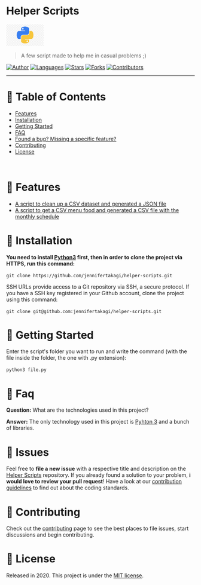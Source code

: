# Helper Scripts

<p align="left">
  <img src="docs/logo.png" width="100"/>
</p>

> A few script made to help me in casual problems ;)

[![Author](https://img.shields.io/badge/author-jennifertakagi-ff9000?style=flat-square)](https://github.com/jennifertakagi)
[![Languages](https://img.shields.io/github/languages/count/jennifertakagi/helper-scripts?color=%23ff9000&style=flat-square)](#)
[![Stars](https://img.shields.io/github/stars/jennifertakagi/helper-scripts?color=ff9000&style=flat-square)](https://github.com/jennifertakagi/helper-scripts/stargazers)
[![Forks](https://img.shields.io/github/forks/jennifertakagi/helper-scripts?color=%23ff9000&style=flat-square)](https://github.com/jennifertakagi/helper-scripts/network/members)
[![Contributors](https://img.shields.io/github/contributors/jennifertakagi/helper-scripts?color=ff9000&style=flat-square)](https://github.com/jennifertakagi/helper-scripts/graphs/contributors)

---

# :pushpin: Table of Contents

* [Features](#rocket-features)
* [Installation](#construction_worker-installation)
* [Getting Started](#runner-getting-started)
* [FAQ](#postbox-faq)
* [Found a bug? Missing a specific feature?](#bug-issues)
* [Contributing](#tada-contributing)
* [License](#closed_book-license)

<br />

# :rocket: Features

* [A script to clean up a CSV dataset and generated a JSON file](https://github.com/jennifertakagi/helper-scripts)
* [A script to get a CSV menu food and generated a CSV file with the monthly schedule](https://github.com/jennifertakagi/helper-scripts)

# :construction_worker: Installation

**You need to install [Python3](https://www.python.org/downloads/) first, then in order to clone the project via HTTPS, run this command:**

```git clone https://github.com/jennifertakagi/helper-scripts.git```

SSH URLs provide access to a Git repository via SSH, a secure protocol. If you have a SSH key registered in your Github account, clone the project using this command:

```git clone git@github.com:jennifertakagi/helper-scripts.git```

# :runner: Getting Started

Enter the script's folder you want to run and write the command  (with the file inside the folder, the one with .py extension):

```python3 file.py```


# :postbox: Faq

**Question:** What are the technologies used in this project?

**Answer:** The only technology used in this project is [Pyhton 3](https://www.python.org/) and a bunch of libraries.

# :bug: Issues

Feel free to **file a new issue** with a respective title and description on the [Helper Scripts](https://github.com/jennifertakagi/helper-scripts/issues) repository. If you already found a solution to your problem, **i would love to review your pull request**! Have a look at our [contribution guidelines](https://github.com/jennifertakagi/helper-scripts/blob/master/CONTRIBUTING.md) to find out about the coding standards.

# :tada: Contributing

Check out the [contributing](https://github.com/jennifertakagi/helper-scripts/blob/master/CONTRIBUTING.md) page to see the best places to file issues, start discussions and begin contributing.

# :closed_book: License

Released in 2020.
This project is under the [MIT license](https://github.com/jennifertakagi/helper-scripts/master/LICENSE).
